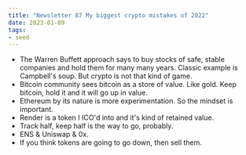 ```yaml
---
title: "Newsletter 87 My biggest crypto mistakes of 2022"
date: 2023-01-09
tags:
- seed
---
```


- The Warren Buffett approach says to buy stocks of safe, stable companies and hold them for many many years. Classic example is Campbell's soup. But crypto is not that kind of game. 
- Bitcoin community sees bitcoin as a store of value. Like gold. Keep bitcoin, hold it and it will go up in value. 
- Ethereum by its nature is more experimentation. So the mindset is important. 
- Render is a token I ICO'd into and it's kind of retained value. 
- Track half, keep half is the way to go, probably. 
- ENS & Uniswap & 0x. 
- If you think tokens are going to go down, then sell them. 
